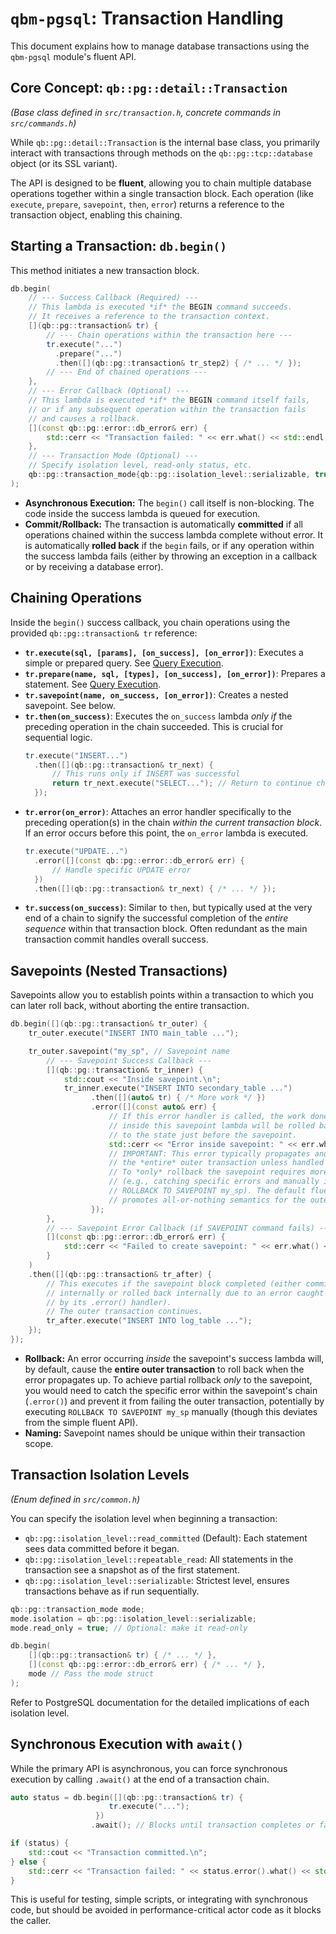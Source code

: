 # `qbm-pgsql`: Transaction Handling

This document explains how to manage database transactions using the `qbm-pgsql` module's fluent API.

## Core Concept: `qb::pg::detail::Transaction`

*(Base class defined in `src/transaction.h`, concrete commands in `src/commands.h`)*

While `qb::pg::detail::Transaction` is the internal base class, you primarily interact with transactions through methods on the `qb::pg::tcp::database` object (or its SSL variant).

The API is designed to be **fluent**, allowing you to chain multiple database operations together within a single transaction block. Each operation (like `execute`, `prepare`, `savepoint`, `then`, `error`) returns a reference to the transaction object, enabling this chaining.

## Starting a Transaction: `db.begin()`

This method initiates a new transaction block.

```cpp
db.begin(
    // --- Success Callback (Required) ---
    // This lambda is executed *if* the BEGIN command succeeds.
    // It receives a reference to the transaction context.
    [](qb::pg::transaction& tr) {
        // --- Chain operations within the transaction here ---
        tr.execute("...")
          .prepare("...")
          .then([](qb::pg::transaction& tr_step2) { /* ... */ });
        // --- End of chained operations ---
    },
    // --- Error Callback (Optional) ---
    // This lambda is executed *if* the BEGIN command itself fails,
    // or if any subsequent operation within the transaction fails
    // and causes a rollback.
    [](const qb::pg::error::db_error& err) {
        std::cerr << "Transaction failed: " << err.what() << std::endl;
    },
    // --- Transaction Mode (Optional) ---
    // Specify isolation level, read-only status, etc.
    qb::pg::transaction_mode{qb::pg::isolation_level::serializable, true /*read only*/}
);
```

*   **Asynchronous Execution:** The `begin()` call itself is non-blocking. The code inside the success lambda is queued for execution.
*   **Commit/Rollback:** The transaction is automatically **committed** if all operations chained within the success lambda complete without error. It is automatically **rolled back** if the `begin` fails, or if any operation within the success lambda fails (either by throwing an exception in a callback or by receiving a database error).

## Chaining Operations

Inside the `begin()` success callback, you chain operations using the provided `qb::pg::transaction& tr` reference:

*   **`tr.execute(sql, [params], [on_success], [on_error])`**: Executes a simple or prepared query. See [Query Execution](./queries.md).
*   **`tr.prepare(name, sql, [types], [on_success], [on_error])`**: Prepares a statement. See [Query Execution](./queries.md).
*   **`tr.savepoint(name, on_success, [on_error])`**: Creates a nested savepoint. See below.
*   **`tr.then(on_success)`**: Executes the `on_success` lambda *only if* the preceding operation in the chain succeeded. This is crucial for sequential logic.
    ```cpp
    tr.execute("INSERT...")
      .then([](qb::pg::transaction& tr_next) {
          // This runs only if INSERT was successful
          return tr_next.execute("SELECT..."); // Return to continue chain
      });
    ```
*   **`tr.error(on_error)`**: Attaches an error handler specifically to the preceding operation(s) in the chain *within the current transaction block*. If an error occurs before this point, the `on_error` lambda is executed.
    ```cpp
    tr.execute("UPDATE...")
      .error([](const qb::pg::error::db_error& err) {
          // Handle specific UPDATE error
      })
      .then([](qb::pg::transaction& tr_next) { /* ... */ });
    ```
*   **`tr.success(on_success)`**: Similar to `then`, but typically used at the very end of a chain to signify the successful completion of the *entire sequence* within that transaction block. Often redundant as the main transaction commit handles overall success.

## Savepoints (Nested Transactions)

Savepoints allow you to establish points within a transaction to which you can later roll back, without aborting the entire transaction.

```cpp
db.begin([](qb::pg::transaction& tr_outer) {
    tr_outer.execute("INSERT INTO main_table ...");

    tr_outer.savepoint("my_sp", // Savepoint name
        // --- Savepoint Success Callback ---
        [](qb::pg::transaction& tr_inner) {
            std::cout << "Inside savepoint.\n";
            tr_inner.execute("INSERT INTO secondary_table ...")
                  .then([](auto& tr) { /* More work */ })
                  .error([](const auto& err) {
                      // If this error handler is called, the work done
                      // inside this savepoint lambda will be rolled back
                      // to the state just before the savepoint.
                      std::cerr << "Error inside savepoint: " << err.what() << std::endl;
                      // IMPORTANT: This error typically propagates and rolls back
                      // the *entire* outer transaction unless handled differently.
                      // To *only* rollback the savepoint requires more complex logic
                      // (e.g., catching specific errors and manually issuing
                      // ROLLBACK TO SAVEPOINT my_sp). The default fluent API
                      // promotes all-or-nothing semantics for the outer transaction.
                  });
        },
        // --- Savepoint Error Callback (if SAVEPOINT command fails) ---
        [](const qb::pg::error::db_error& err) {
            std::cerr << "Failed to create savepoint: " << err.what() << std::endl;
        }
    )
    .then([](qb::pg::transaction& tr_after) {
        // This executes if the savepoint block completed (either committed
        // internally or rolled back internally due to an error caught
        // by its .error() handler).
        // The outer transaction continues.
        tr_after.execute("INSERT INTO log_table ...");
    });
});
```

*   **Rollback:** An error occurring *inside* the savepoint's success lambda will, by default, cause the **entire outer transaction** to roll back when the error propagates up. To achieve partial rollback *only* to the savepoint, you would need to catch the specific error within the savepoint's chain (`.error()`) and prevent it from failing the outer transaction, potentially by executing `ROLLBACK TO SAVEPOINT my_sp` manually (though this deviates from the simple fluent API).
*   **Naming:** Savepoint names should be unique within their transaction scope.

## Transaction Isolation Levels

*(Enum defined in `src/common.h`)*

You can specify the isolation level when beginning a transaction:

*   `qb::pg::isolation_level::read_committed` (Default): Each statement sees data committed before it began.
*   `qb::pg::isolation_level::repeatable_read`: All statements in the transaction see a snapshot as of the first statement.
*   `qb::pg::isolation_level::serializable`: Strictest level, ensures transactions behave as if run sequentially.

```cpp
qb::pg::transaction_mode mode;
mode.isolation = qb::pg::isolation_level::serializable;
mode.read_only = true; // Optional: make it read-only

db.begin(
    [](qb::pg::transaction& tr) { /* ... */ },
    [](const qb::pg::error::db_error& err) { /* ... */ },
    mode // Pass the mode struct
);
```

Refer to PostgreSQL documentation for the detailed implications of each isolation level.

## Synchronous Execution with `await()`

While the primary API is asynchronous, you can force synchronous execution by calling `.await()` at the end of a transaction chain.

```cpp
auto status = db.begin([](qb::pg::transaction& tr) {
                      tr.execute("...");
                   })
                  .await(); // Blocks until transaction completes or fails

if (status) {
    std::cout << "Transaction committed.\n";
} else {
    std::cerr << "Transaction failed: " << status.error().what() << std::endl;
}
```

This is useful for testing, simple scripts, or integrating with synchronous code, but should be avoided in performance-critical actor code as it blocks the caller. 